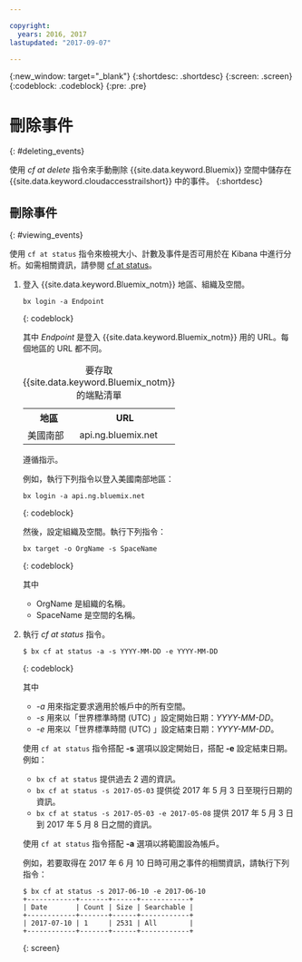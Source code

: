```yaml
---

copyright:
  years: 2016, 2017
lastupdated: "2017-09-07"

---
```


{:new_window: target="_blank"}
{:shortdesc: .shortdesc}
{:screen: .screen}
{:codeblock: .codeblock}
{:pre: .pre}

# 刪除事件
{: #deleting_events}

使用 *cf at delete* 指令來手動刪除 {{site.data.keyword.Bluemix}} 空間中儲存在 {{site.data.keyword.cloudaccesstrailshort}} 中的事件。
{:shortdesc}

## 刪除事件
{: #viewing_events}

使用 `cf at status` 指令來檢視大小、計數及事件是否可用於在 Kibana 中進行分析。如需相關資訊，請參閱 [cf at status](/docs/services/cloud-activity-tracker/cli/at_cli.html#status)。

1. 登入 {{site.data.keyword.Bluemix_notm}} 地區、組織及空間。 

    ```
    bx login -a Endpoint
    ```
    {: codeblock}
	
	其中 *Endpoint* 是登入 {{site.data.keyword.Bluemix_notm}} 用的 URL。每個地區的 URL 都不同。
	
	<table>
	    <caption>要存取 {{site.data.keyword.Bluemix_notm}} 的端點清單</caption>
		<tr>
		  <th>地區</th>
		  <th>URL</th>
		</tr>
		<tr>
		  <td>美國南部</td>
		  <td>api.ng.bluemix.net</td>
		</tr>
	</table>

    遵循指示。 

    例如，執行下列指令以登入美國南部地區：
	
	```
	bx login -a api.ng.bluemix.net
	```
	{: codeblock}
	
	然後，設定組織及空間。執行下列指令：

    ```
    bx target -o OrgName -s SpaceName
    ```
   {: codeblock}

    其中

    * OrgName 是組織的名稱。
    * SpaceName 是空間的名稱。

2. 執行 *cf at status* 指令。

    ```
    $ bx cf at status -a -s YYYY-MM-DD -e YYYY-MM-DD 
    ```
    {: codeblock}
    
    其中
    
    * *-a* 用來指定要求適用於帳戶中的所有空間。
    * *-s* 用來以「世界標準時間 (UTC) 」設定開始日期：*YYYY-MM-DD*。
    * *-e* 用來以「世界標準時間 (UTC) 」設定結束日期：*YYYY-MM-DD*。
    	
	使用 `cf at status` 指令搭配 **-s** 選項以設定開始日，搭配 **-e** 設定結束日期。例如：

    * `bx cf at status` 提供過去 2 週的資訊。
    * `bx cf at status -s 2017-05-03` 提供從 2017 年 5 月 3 日至現行日期的資訊。
    * `bx cf at status -s 2017-05-03 -e 2017-05-08` 提供 2017 年 5 月 3 日到 2017 年 5 月 8 日之間的資訊。 
 
    使用 `cf at status` 指令搭配 **-a** 選項以將範圍設為帳戶。
	
    例如，若要取得在 2017 年 6 月 10 日時可用之事件的相關資訊，請執行下列指令：
    
    ```
    $ bx cf at status -s 2017-06-10 -e 2017-06-10
    +------------+-------+------+------------+
    | Date       | Count | Size | Searchable |
    +------------+-------+------+------------+
    | 2017-07-10 | 1     | 2531 | All        |
    +------------+-------+------+------------+
    ```
    {: screen}
	














